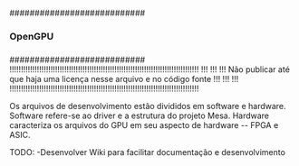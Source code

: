 ###########################
###			###
###	OpenGPU		###
###			###
###########################
!!!!!!!!!!!!!!!!!!!!!!!!!!!!!!!!!!!!!!!!!!!!!!!!!!!!!!!!!!!!!!!!!!!!!!!!!!!!!!!!!!!
!!!										!!!
!!!	Não publicar até que haja uma licença nesse arquivo e no código fonte	!!!
!!!										!!!
!!!!!!!!!!!!!!!!!!!!!!!!!!!!!!!!!!!!!!!!!!!!!!!!!!!!!!!!!!!!!!!!!!!!!!!!!!!!!!!!!!!

Os arquivos de desenvolvimento estão divididos em software e hardware. Software
refere-se ao driver e a estrutura do projeto Mesa.
Hardware caracteriza os arquivos do GPU em seu aspecto de hardware -- FPGA e ASIC.

TODO:
-Desenvolver Wiki para facilitar documentação e desenvolvimento